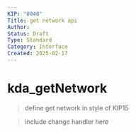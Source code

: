 ```yaml
---
KIP: "0040"
Title: get network api
Author:
Status: Draft
Type: Standard
Category: Interface
Created: 2025-02-17
---
```


# kda_getNetwork

> define get network in style of KIP15

> include change handler here
